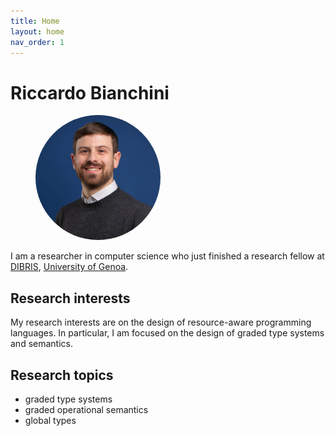 ```yaml
---
title: Home
layout: home
nav_order: 1
---
```


# Riccardo Bianchini

<figure>
    <img src="./picture.jpg"
         alt="A picture of myself"
         style="width:200; height:200px; border-radius: 100%;"
         >
</figure>

I am a researcher in computer science who just finished a research fellow at [DIBRIS](https://dibris.unige.it/en), [University of Genoa](https://unige.it/en).

## Research interests

My research interests are on the design of resource-aware programming languages. In particular, I am focused on the design of graded type systems and semantics.


## Research topics

- graded type systems
- graded operational semantics
- global types